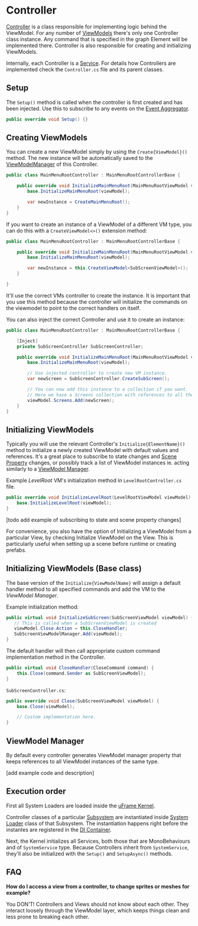 # Controller

[Controller](Controller) is a class responsible for implementing logic behind the ViewModel. For any number of [ViewModels](viewmodels.md) there's only one Controller class instance. Any command that is specified in the graph Element will be implemented there. Controller is also responsible for creating and initializing ViewModels.

Internally, each Controller is a [Service](services.md). For details how Controllers are implemented check the `Controller.cs` file and its parent classes.

## Setup

The `Setup()` method is called when the controller is first created and has been injected. Use this to subscribe to any events on the [Event Aggregator](event-aggregator.md).

```csharp
public override void Setup() {}
```

## Creating ViewModels

You can create a new ViewModel simply by using the `Create{ViewModel}()` method. The new instance will be automatically saved to the [ViewModelManager](viewmodelmanager.md) of this Controller.

```csharp
public class MainMenuRootController : MainMenuRootControllerBase {

    public override void InitializeMainMenuRoot(MainMenuRootViewModel viewModel) {
        base.InitializeMainMenuRoot(viewModel);

        var newInstance = CreateMainMenuRoot();
    }
}
```

If you want to create an instance of a ViewModel of a different VM type, you can do this with a `CreateViewModel<>()` extension method:

```csharp
public class MainMenuRootController : MainMenuRootControllerBase {

    public override void InitializeMainMenuRoot(MainMenuRootViewModel viewModel) {
        base.InitializeMainMenuRoot(viewModel);

        var newInstance = this.CreateViewModel<SubScreenViewModel>();
    }

}
```

It'll use the correct VMs controller to create the instance. It is important that you use this method because the controller will initialize the commands on the viewmodel to point to the correct handlers on itself.

You can also inject the correct Controller and use it to create an instance:

```csharp
public class MainMenuRootController : MainMenuRootControllerBase {

    [Inject]
    private SubScreenController SubScreenController;

    public override void InitializeMainMenuRoot(MainMenuRootViewModel viewModel) {
        base.InitializeMainMenuRoot(viewModel);

        // Use injected controller to create new VM instance.
        var newScreen = SubScreenController.CreateSubScreen();

        // You can now add this instance to a collection if you want.
        // Here we have a Screens collection with references to all the screens used in the game's main menu.
        viewModel.Screens.Add(newScreen);
    }
}
```

## Initializing ViewModels

Typically you will use the relevant Controller's `Initialize{ElementName}()` method to initialize a newly created ViewModel with default values and references. It's a great place to subscribe to state changes and [Scene Property](scene-properties.md) changes, or possibly track a list of ViewModel instances ie. acting similarly to a [ViewModel Manager](viewmodelmanager.md).

Example _LevelRoot_ VM's initialization method in `LevelRootController.cs` file.

```csharp
public override void InitializeLevelRoot(LevelRootViewModel viewModel) {
    base.InitializeLevelRoot(viewModel);
}
```

[todo add example of subscribing to state and scene property changes]

For convenience, you also have the option of Initializing a ViewModel from a particular View, by checking Initialize ViewModel on the View. This is particularly useful when setting up a scene before runtime or creating prefabs.

## Initializing ViewModels (Base class)

The base version of the `Initialize{ViewModelName}` will assign a default handler method to all specified commands and add the VM to the _ViewModel Manager_.

Example initialization method:

```csharp
public virtual void InitializeSubScreen(SubScreenViewModel viewModel) {
   // This is called when a SubScreenViewModel is created
   viewModel.Close.Action = this.CloseHandler;
   SubScreenViewModelManager.Add(viewModel);
}
```

The default handler will then call appropriate custom command implementation method in the Controller.

```csharp
public virtual void CloseHandler(CloseCommand command) {
    this.Close(command.Sender as SubScreenViewModel);
}
```

`SubScreenController.cs`:

```csharp
public override void Close(SubScreenViewModel viewModel) {
    base.Close(viewModel);

    // Custom implementation here.
}
```

## ViewModel Manager

By default every controller generates ViewModel manager property that keeps references to all ViewModel instances of the same type.

[add example code and description]

## Execution order

First all System Loaders are loaded inside the [uFrame Kernel](uframe-kernel.md).

Controller classes of a particular [Subsystem](Subsystems.md) are instantiated inside [System Loader](system-loaders.md) class of that Subsystem. The instantiation happens right before the instantes are registered in the [DI Container](di-ioc-container.md).

Next, the Kernel initializes all Services, both those that are MonoBehaviours and of `SystemService` type. Because Controllers inherit from `SystemService`, they'll also be initialized with the `Setup()` and `SetupAsync()` methods.

## FAQ

**How do I access a view from a controller, to change sprites or meshes for example?**

You DON’T! Controllers and Views should not know about each other. They interact loosely through the ViewModel layer, which keeps things clean and less prone to breaking each other.
